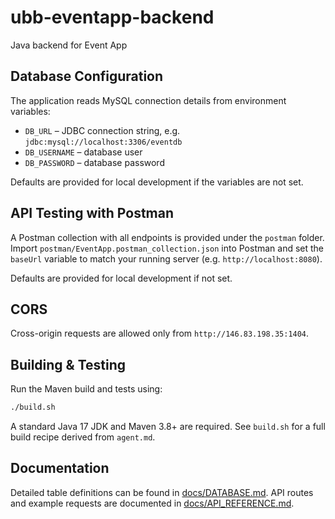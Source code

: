 # ubb-eventapp-backend
Java backend for Event App

## Database Configuration
The application reads MySQL connection details from environment variables:

- `DB_URL` – JDBC connection string, e.g. `jdbc:mysql://localhost:3306/eventdb`
- `DB_USERNAME` – database user
- `DB_PASSWORD` – database password

Defaults are provided for local development if the variables are not set.

## API Testing with Postman
A Postman collection with all endpoints is provided under the `postman` folder. Import `postman/EventApp.postman_collection.json` into Postman and set the `baseUrl` variable to match your running server (e.g. `http://localhost:8080`).

Defaults are provided for local development if not set.

## CORS
Cross-origin requests are allowed only from `http://146.83.198.35:1404`.

## Building & Testing
Run the Maven build and tests using:

```bash
./build.sh
```

A standard Java 17 JDK and Maven 3.8+ are required. See `build.sh` for a full build recipe derived from `agent.md`.

## Documentation
Detailed table definitions can be found in [docs/DATABASE.md](docs/DATABASE.md).
API routes and example requests are documented in [docs/API_REFERENCE.md](docs/API_REFERENCE.md).

